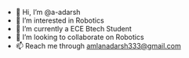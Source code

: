 - 👋 Hi, I’m @a-adarsh
- 👀 I’m interested in Robotics
- 🌱 I’m currently a ECE Btech Student
- 💞️ I’m looking to collaborate on Robotics
- 📫 Reach me through amlanadarsh333@gmail.com

<!---
a-adarsh/a-adarsh is a ✨ special ✨ repository because its `README.md` (this file) appears on your GitHub profile.
You can click the Preview link to take a look at your changes.
--->
